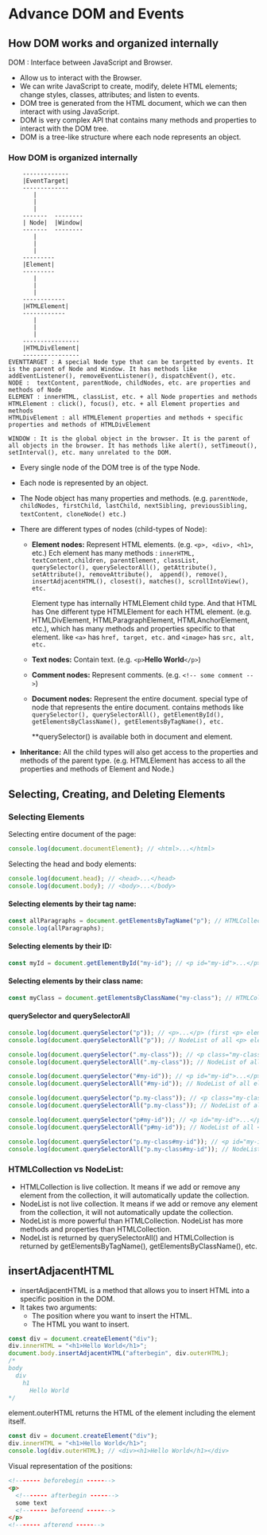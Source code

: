 # Advance DOM and Events

## How DOM works and organized internally

DOM : Interface between JavaScript and Browser.

- Allow us to interact with the Browser.
- We can write JavaScript to create, modify, delete HTML elements; change styles, classes, attributes; and listen to events.
- DOM tree is generated from the HTML document, which we can then interact with using JavaScript.
- DOM is very complex API that contains many methods and properties to interact with the DOM tree.
- DOM is a tree-like structure where each node represents an object.

### How DOM is organized internally

```
    -------------
    |EventTarget|
    -------------
       |
       |
       |
    -------  --------
    | Node|  |Window|
    -------  --------
       |
       |
       |
    ---------
    |Element|
    ---------
       |
       |
       |
    ------------
    |HTMLElement|
    ------------
       |
       |
       |
    ----------------
    |HTMLDivElement|
    ----------------
EVENTTARGET : A special Node type that can be targetted by events. It is the parent of Node and Window. It has methods like addEventListener(), removeEventListener(), dispatchEvent(), etc.
NODE :  textContent, parentNode, childNodes, etc. are properties and methods of Node
ELEMENT : innerHTML, classList, etc. + all Node properties and methods
HTMLElement : click(), focus(), etc. + all Element properties and methods
HTMLDivElement : all HTMLElement properties and methods + specific properties and methods of HTMLDivElement

WINDOW : It is the global object in the browser. It is the parent of all objects in the browser. It has methods like alert(), setTimeout(), setInterval(), etc. many unrelated to the DOM.
```

- Every single node of the DOM tree is of the type Node.
- Each node is represented by an object.
- The Node object has many properties and methods. (e.g. `parentNode, childNodes, firstChild, lastChild, nextSibling, previousSibling, textContent, cloneNode() etc.`)
- There are different types of nodes (child-types of Node):

  - **Element nodes:** Represent HTML elements. (e.g. `<p>, <div>, <h1>`, etc.) Ech element has many methods : `innerHTML, textContent,children, parentElement, classList, querySelector(), querySelectorAll(), getAttribute(), setAttribute(), removeAttribute(),  append(), remove(), insertAdjacentHTML(), closest(), matches(), scrollIntoView(), etc.`<br>

    Element type has internally HTMLElement child type. And that HTML has One different type HTMLElement for each HTML element. (e.g. HTMLDivElement, HTMLParagraphElement, HTMLAnchorElement, etc.), which has many methods and properties specific to that element. like `<a>` has `href, target, etc.` and `<image>` has `src, alt, etc.`

  - **Text nodes:** Contain text. (e.g. `<p>`**Hello World**`</p>`)
  - **Comment nodes:** Represent comments. (e.g. `<!-- some comment -->`)
  - **Document nodes:** Represent the entire document. special type of node that represents the entire document. contains methods like `querySelector(), querySelectorAll(), getElementById(), getElementsByClassName(), getElementsByTagName(), etc.`

    \*\*querySelector() is available both in document and element.

- **Inheritance:** All the child types will also get access to the properties and methods of the parent type. (e.g. HTMLElement has access to all the properties and methods of Element and Node.)

## Selecting, Creating, and Deleting Elements

### Selecting Elements

Selecting entire document of the page:

```js run
console.log(document.documentElement); // <html>...</html>
```

Selecting the head and body elements:

```js run
console.log(document.head); // <head>...</head>
console.log(document.body); // <body>...</body>
```

#### Selecting elements by their tag name:

```js run
const allParagraphs = document.getElementsByTagName("p"); // HTMLCollection of all <p> elements in the document (eg. HTMLCollection(3) [p, p, p]). It is live collection. It means if we add or remove any element from the collection, it will automatically update the collection.
console.log(allParagraphs);
```

#### Selecting elements by their ID:

```js run
const myId = document.getElementById("my-id"); // <p id="my-id">...</p> (element with id "my-id")
```

#### Selecting elements by their class name:

```js run
const myClass = document.getElementsByClassName("my-class"); // HTMLCollection of all elements with class "my-class"
```

#### querySelector and querySelectorAll

```js run
console.log(document.querySelector("p")); // <p>...</p> (first <p> element in the document)
console.log(document.querySelectorAll("p")); // NodeList of all <p> elements in the document (eg. NodeList(3) [p, p, p])

console.log(document.querySelector(".my-class")); // <p class="my-class">...</p> (first element with class "my-class")
console.log(document.querySelectorAll(".my-class")); // NodeList of all elements with class "my-class"

console.log(document.querySelector("#my-id")); // <p id="my-id">...</p> (element with id "my-id")
console.log(document.querySelectorAll("#my-id")); // NodeList of all elements with id "my-id" (eg. NodeList(1) [p#my-id.my-class])

console.log(document.querySelector("p.my-class")); // <p class="my-class">...</p> (first <p> element with class "my-class")
console.log(document.querySelectorAll("p.my-class")); // NodeList of all <p> elements with class "my-class"

console.log(document.querySelector("p#my-id")); // <p id="my-id">...</p> (element with id "my-id")
console.log(document.querySelectorAll("p#my-id")); // NodeList of all <p> elements with id "my-id"

console.log(document.querySelector("p.my-class#my-id")); // <p id="my-id" class="my-class">...</p> (element with id "my-id" and class "my-class")
console.log(document.querySelectorAll("p.my-class#my-id")); // NodeList of all <p> elements with id "my-id" and class "my-class"
```

### HTMLCollection vs NodeList:

- HTMLCollection is live collection. It means if we add or remove any element from the collection, it will automatically update the collection.
- NodeList is not live collection. It means if we add or remove any element from the collection, it will not automatically update the collection.
- NodeList is more powerful than HTMLCollection. NodeList has more methods and properties than HTMLCollection.
- NodeList is returned by querySelectorAll() and HTMLCollection is returned by getElementsByTagName(), getElementsByClassName(), etc.

## insertAdjacentHTML

- insertAdjacentHTML is a method that allows you to insert HTML into a specific position in the DOM.
- It takes two arguments:
  - The position where you want to insert the HTML.
  - The HTML you want to insert.

```js run
const div = document.createElement("div");
div.innerHTML = "<h1>Hello World</h1>";
document.body.insertAdjacentHTML("afterbegin", div.outerHTML);
/*
body
  div
    h1
      Hello World
*/
```

element.outerHTML returns the HTML of the element including the element itself.

```js run
const div = document.createElement("div");
div.innerHTML = "<h1>Hello World</h1>";
console.log(div.outerHTML); // <div><h1>Hello World</h1></div>
```

Visual representation of the positions:

```html
<!------- beforebegin ------->
<p>
  <!------- afterbegin ------->
  some text
  <!------- beforeend ------->
</p>
<!------- afterend ------->
```
